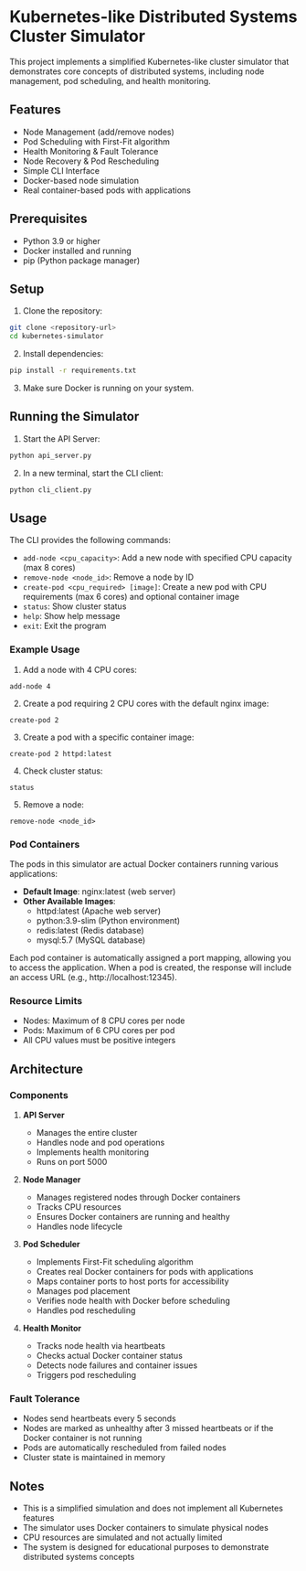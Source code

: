 # Kubernetes-like Distributed Systems Cluster Simulator

This project implements a simplified Kubernetes-like cluster simulator that demonstrates core concepts of distributed systems, including node management, pod scheduling, and health monitoring.

## Features

- Node Management (add/remove nodes)
- Pod Scheduling with First-Fit algorithm
- Health Monitoring & Fault Tolerance
- Node Recovery & Pod Rescheduling
- Simple CLI Interface
- Docker-based node simulation
- Real container-based pods with applications

## Prerequisites

- Python 3.9 or higher
- Docker installed and running
- pip (Python package manager)

## Setup

1. Clone the repository:
```bash
git clone <repository-url>
cd kubernetes-simulator
```

2. Install dependencies:
```bash
pip install -r requirements.txt
```

3. Make sure Docker is running on your system.

## Running the Simulator

1. Start the API Server:
```bash
python api_server.py
```

2. In a new terminal, start the CLI client:
```bash
python cli_client.py
```

## Usage

The CLI provides the following commands:

- `add-node <cpu_capacity>`: Add a new node with specified CPU capacity (max 8 cores)
- `remove-node <node_id>`: Remove a node by ID
- `create-pod <cpu_required> [image]`: Create a new pod with CPU requirements (max 6 cores) and optional container image
- `status`: Show cluster status
- `help`: Show help message
- `exit`: Exit the program

### Example Usage

1. Add a node with 4 CPU cores:
```
add-node 4
```

2. Create a pod requiring 2 CPU cores with the default nginx image:
```
create-pod 2
```

3. Create a pod with a specific container image:
```
create-pod 2 httpd:latest
```

4. Check cluster status:
```
status
```

5. Remove a node:
```
remove-node <node_id>
```

### Pod Containers

The pods in this simulator are actual Docker containers running various applications:

- **Default Image**: nginx:latest (web server)
- **Other Available Images**:
  - httpd:latest (Apache web server)
  - python:3.9-slim (Python environment)
  - redis:latest (Redis database)
  - mysql:5.7 (MySQL database)

Each pod container is automatically assigned a port mapping, allowing you to access the application. When a pod is created, the response will include an access URL (e.g., http://localhost:12345).

### Resource Limits

- Nodes: Maximum of 8 CPU cores per node
- Pods: Maximum of 6 CPU cores per pod
- All CPU values must be positive integers

## Architecture

### Components

1. **API Server**
   - Manages the entire cluster
   - Handles node and pod operations
   - Implements health monitoring
   - Runs on port 5000

2. **Node Manager**
   - Manages registered nodes through Docker containers
   - Tracks CPU resources
   - Ensures Docker containers are running and healthy
   - Handles node lifecycle

3. **Pod Scheduler**
   - Implements First-Fit scheduling algorithm
   - Creates real Docker containers for pods with applications
   - Maps container ports to host ports for accessibility
   - Manages pod placement
   - Verifies node health with Docker before scheduling
   - Handles pod rescheduling

4. **Health Monitor**
   - Tracks node health via heartbeats
   - Checks actual Docker container status
   - Detects node failures and container issues
   - Triggers pod rescheduling

### Fault Tolerance

- Nodes send heartbeats every 5 seconds
- Nodes are marked as unhealthy after 3 missed heartbeats or if the Docker container is not running
- Pods are automatically rescheduled from failed nodes
- Cluster state is maintained in memory

## Notes

- This is a simplified simulation and does not implement all Kubernetes features
- The simulator uses Docker containers to simulate physical nodes
- CPU resources are simulated and not actually limited
- The system is designed for educational purposes to demonstrate distributed systems concepts 